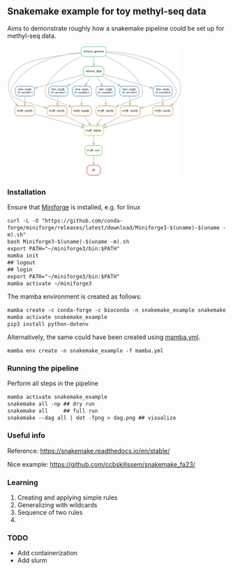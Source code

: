 ## Snakemake example for toy methyl-seq data

Aims to demonstrate roughly how a snakemake pipeline
could be set up for methyl-seq data.

<img src="dag.png" width="400" height="300"/>


### Installation

Ensure that [Miniforge](https://github.com/conda-forge/miniforge) is installed, e.g. for linux

```
curl -L -O "https://github.com/conda-forge/miniforge/releases/latest/download/Miniforge3-$(uname)-$(uname -m).sh"
bash Miniforge3-$(uname)-$(uname -m).sh
export PATH="~/miniforge3/bin:$PATH"
mamba init
## logout 
## login
export PATH="~/miniforge3/bin:$PATH"
mamba activate ~/miniforge3
```

The mamba environment is created as follows:

```
mamba create -c conda-forge -c bioconda -n snakemake_example snakemake
mamba activate snakemake_example
pip3 install python-dotenv
```

Alternatively, the same could have been created using [mamba.yml](mamba.yml).

```
mamba env create -n snakemake_example -f mamba.yml
```

### Running the pipeline

Perform all steps in the pipeline
```
mamba activate snakemake_example
snakemake all -np ## dry run
snakemake all     ## full run
snakemake --dag all | dot -Tpng > dag.png ## visualize 
```

###  Useful info

Reference:
https://snakemake.readthedocs.io/en/stable/

Nice example:
https://github.com/ccbskillssem/snakemake_fa23/

### Learning 

1. Creating and applying simple rules
2. Generalizing with wildcards
3. Sequence of two rules
4. 

### TODO

* Add containerization
* Add slurm


